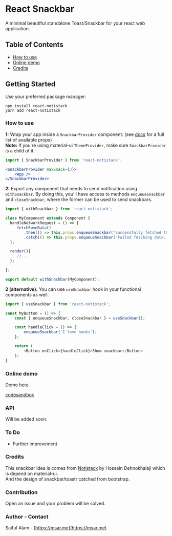 # React Snackbar

A minimal beautiful standalone Toast/Snackbar for your react web application.

Table of Contents
--
- [How to use](#how-to-use)
- [Online demo](#online-demo)
- [Credits](#credits)


## Getting Started
Use your preferred package manager:
```
npm install react-notistack
yarn add react-notistack
```

### How to use

**1:** Wrap your app inside a `SnackbarProvider` component: (see [docs](#api) for a full list of available props)
<br />
**Note:** If you're using material-ui `ThemeProvider`, make sure `SnackbarProvider` is a child of it.
```jsx
import { SnackbarProvider } from 'react-notistack';

<SnackbarProvider maxSnack={3}>
    <App />
</SnackbarProvider>

```


**2:** Export any component that needs to send notification using `withSnackbar`. By doing this, you'll have access to methods `enqueueSnackbar` and `closeSnackbar`, where the former can be used to send snackbars.

```javascript
import { withSnackbar } from 'react-notistack';

class MyComponent extends Component {
  handleNetworkRequest = () => {
     fetchSomeData()
        .then(() => this.props.enqueueSnackbar('Successfully fetched the data.'))
        .catch(() => this.props.enqueueSnackbar('Failed fetching data.'));
  };

  render(){
     //...
  };

};

export default withSnackbar(MyComponent);
```

**2 (alternative):** You can use `useSnackbar` hook in your functional components as well.

```javascript
import { useSnackbar } from 'react-notistack';

const MyButton = () => {
    const { enqueueSnackbar, closeSnackbar } = useSnackbar();

    const handleClick = () => {
        enqueueSnackbar('I love hooks');
    };

    return (
        <Button onClick={handleClick}>Show snackbar</Button>
    );
}
```

### Online demo
Demo [here](http://msar.me/react-notistack/example/dist/) 

[codesandbox](https://codesandbox.io/s/github/4msar/react-notistack/tree/main/example/src?hidenavigation=1&module=Example.js)

### API
Will be added soon.

### To Do
- Further improvement

### Credits
This snackbar idea is comes from [Notistack](https://iamhosseindhv.com/notistack) by Hossein Dehnokhalaji which is depend on material-ui.  
And the design of snackbar/toastr catched from bootstrap.


### Contribution
Open an issue and your problem will be solved.


### Author - Contact
Saiful Alam - [https://msar.me](https://msar.me)
